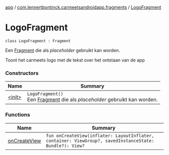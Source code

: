 [app](../../index.md) / [com.lennertbontinck.carmeetsandroidapp.fragments](../index.md) / [LogoFragment](./index.md)

# LogoFragment

`class LogoFragment : Fragment`

Een [Fragment](#) die als *placeholder* gebruikt kan worden.

Toont het carmeets logo met de tekst over het ontstaan van de app

### Constructors

| Name | Summary |
|---|---|
| [&lt;init&gt;](-init-.md) | `LogoFragment()`<br>Een [Fragment](#) die als *placeholder* gebruikt kan worden. |

### Functions

| Name | Summary |
|---|---|
| [onCreateView](on-create-view.md) | `fun onCreateView(inflater: LayoutInflater, container: ViewGroup?, savedInstanceState: Bundle?): View?` |
